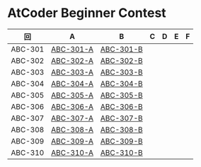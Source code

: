 # AtCoder Beginner Contest

| 回 | A | B | C | D | E | F |
|:---:|:---:|:---:|:---:|:---:|:---:|:---:|
| ABC-301 | [ABC-301-A](ABC-301-A.py) | [ABC-301-B](ABC-301-B.py) |  |  |  |  |
| ABC-302 | [ABC-302-A](ABC-302-A.py) | [ABC-302-B](ABC-302-B.py) |  |  |  |  |
| ABC-303 | [ABC-303-A](ABC-303-A.py) | [ABC-303-B](ABC-303-B.py) |  |  |  |  |
| ABC-304 | [ABC-304-A](ABC-304-A.py) | [ABC-304-B](ABC-304-B.py) |  |  |  |  |
| ABC-305 | [ABC-305-A](ABC-305-A.py) | [ABC-305-B](ABC-305-B.py) |  |  |  |  |
| ABC-306 | [ABC-306-A](ABC-306-A.py) | [ABC-306-B](ABC-306-B.py) |  |  |  |  |
| ABC-307 | [ABC-307-A](ABC-307-A.py) | [ABC-307-B](ABC-307-B.py) |  |  |  |  |
| ABC-308 | [ABC-308-A](ABC-308-A.py) | [ABC-308-B](ABC-308-B.py) |  |  |  |  |
| ABC-309 | [ABC-309-A](ABC-309-A.py) | [ABC-309-B](ABC-309-B.py) |  |  |  |  |
| ABC-310 | [ABC-310-A](ABC-310-A.py) | [ABC-310-B](ABC-310-B.py) |  |  |  |  |
